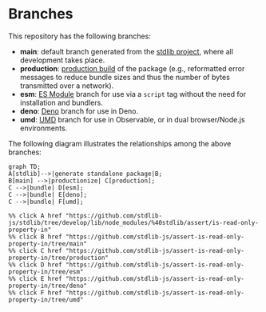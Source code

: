 <!--

@license Apache-2.0

Copyright (c) 2022 The Stdlib Authors.

Licensed under the Apache License, Version 2.0 (the "License");
you may not use this file except in compliance with the License.
You may obtain a copy of the License at

    http://www.apache.org/licenses/LICENSE-2.0

Unless required by applicable law or agreed to in writing, software
distributed under the License is distributed on an "AS IS" BASIS,
WITHOUT WARRANTIES OR CONDITIONS OF ANY KIND, either express or implied.
See the License for the specific language governing permissions and
limitations under the License.

-->

# Branches

This repository has the following branches:

-   **main**: default branch generated from the [stdlib project][stdlib-url], where all development takes place.
-   **production**: [production build][production-url] of the package (e.g., reformatted error messages to reduce bundle sizes and thus the number of bytes transmitted over a network).
-   **esm**: [ES Module][esm-url] branch for use via a `script` tag without the need for installation and bundlers.
-   **deno**: [Deno][deno-url] branch for use in Deno.
-   **umd**: [UMD][umd-url] branch for use in Observable, or in dual browser/Node.js environments.

The following diagram illustrates the relationships among the above branches:

```mermaid
graph TD;
A[stdlib]-->|generate standalone package|B;
B[main] -->|productionize| C[production];
C -->|bundle| D[esm];
C -->|bundle| E[deno];
C -->|bundle| F[umd];

%% click A href "https://github.com/stdlib-js/stdlib/tree/develop/lib/node_modules/%40stdlib/assert/is-read-only-property-in"
%% click B href "https://github.com/stdlib-js/assert-is-read-only-property-in/tree/main"
%% click C href "https://github.com/stdlib-js/assert-is-read-only-property-in/tree/production"
%% click D href "https://github.com/stdlib-js/assert-is-read-only-property-in/tree/esm"
%% click E href "https://github.com/stdlib-js/assert-is-read-only-property-in/tree/deno"
%% click F href "https://github.com/stdlib-js/assert-is-read-only-property-in/tree/umd"
```

[stdlib-url]: https://github.com/stdlib-js/stdlib/tree/develop/lib/node_modules/%40stdlib/assert/is-read-only-property-in
[production-url]: https://github.com/stdlib-js/assert-is-read-only-property-in/tree/production
[deno-url]: https://github.com/stdlib-js/assert-is-read-only-property-in/tree/deno
[umd-url]: https://github.com/stdlib-js/assert-is-read-only-property-in/tree/umd
[esm-url]: https://github.com/stdlib-js/assert-is-read-only-property-in/tree/esm